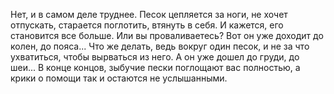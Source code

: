 Нет, и в самом деле труднее. Песок цепляется за ноги, не хочет отпускать, старается поглотить, втянуть в себя. И кажется, его становится все больше. Или вы проваливаетесь? Вот он уже доходит до колен, до пояса... Что же делать, ведь вокруг один песок, и не за что ухватиться, чтобы вырваться из него. А он уже дошел до груди, до шеи... В конце концов, зыбучие пески поглощают вас полностью, а крики о помощи так и остаются не услышанными.

